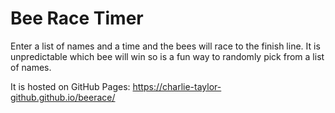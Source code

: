 # Bee Race Timer

Enter a list of names and a time and the bees will race to the finish line. It is unpredictable which bee will win so is a fun way to randomly pick from a list of names.

It is hosted on GitHub Pages: https://charlie-taylor-github.github.io/beerace/
